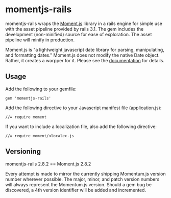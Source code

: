 # momentjs-rails

momentjs-rails wraps the [Moment.js](http://momentjs.com/) library in a rails engine for simple
use with the asset pipeline provided by rails 3.1. The gem includes the development (non-minified)
source for ease of exploration. The asset pipeline will minify in production.

Moment.js is "a lightweight javascript date library for parsing, manipulating, and formatting dates."
Moment.js does not modify the native Date object. Rather, it creates a warpper for it. Please see the
[documentation](http://momentjs.com/docs/) for details.

## Usage

Add the following to your gemfile:

    gem 'momentjs-rails'

Add the following directive to your Javascript manifest file (application.js):

    //= require moment

If you want to include a localization file, also add the following directive:

    //= require moment/<locale>.js

## Versioning

momentjs-rails 2.8.2 == Moment.js 2.8.2

Every attempt is made to mirror the currently shipping Momentum.js version number wherever possible.
The major, minor, and patch version numbers will always represent the Momentum.js version. Should a gem
bug be discovered, a 4th version identifier will be added and incremented.


